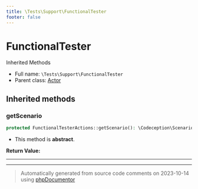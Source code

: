 ```yaml
---
title: \Tests\Support\FunctionalTester
footer: false
---
```


# FunctionalTester

Inherited Methods



* Full name: `\Tests\Support\FunctionalTester`
* Parent class: [Actor](../../../classes.md)





## Inherited methods

### getScenario



```php
protected FunctionalTesterActions::getScenario(): \Codeception\Scenario
```




* This method is **abstract**.




**Return Value:**





---


---
> Automatically generated from source code comments on 2023-10-14 using [phpDocumentor](http://www.phpdoc.org/)

